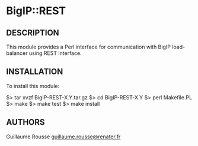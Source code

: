 # BigIP::REST

## DESCRIPTION

This module provides a Perl interface for communication with BigIP load-balancer
using REST interface.

## INSTALLATION

To install this module:

  $> tar xvzf BigIP-REST-X.Y.tar.gz
  $> cd BigIP-REST-X.Y
  $> perl Makefile.PL
  $> make
  $> make test
  $> make install

## AUTHORS

Guillaume Rousse <guillaume.rousse@renater.fr>

